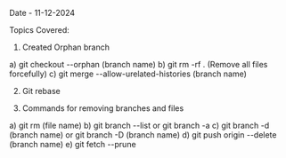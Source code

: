 Date - 11-12-2024

Topics Covered:

1. Created Orphan branch

a) git checkout --orphan (branch name)
b) git rm -rf . (Remove all files forcefully)
c) git merge --allow-urelated-histories (branch name)

2. Git rebase

3. Commands for removing branches and files

a) git rm (file name)
b) git branch --list or git branch -a
c) git branch -d (branch name) or git branch -D (branch name)
d) git push origin --delete (branch name)
e) git fetch --prune
